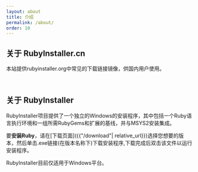 ```yaml
---
layout: about
title: 介绍
permalink: /about/
order: 10
---
```


## 关于 RubyInstaller.cn

本站提供rubyinstaller.org中常见的下载链接镜像，供国内用户使用。

<br>

## 关于 RubyInstaller

RubyInstaller项目提供了一个独立的Windows的安装程序，其中包括一个Ruby语言执行环境和一组所需RubyGems和扩展的基线，并与MSYS2安装集成。

要**安装Ruby**，请在[下载页面]({{"/download"| relative_url}})选择您想要的版本，然后单击.exe链接(在版本名称下)下载安装程序,下载完成后双击该文件以运行安装程序。

RubyInstaller目前仅适用于Windows平台。
